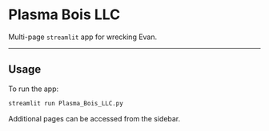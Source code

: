 # Plasma Bois LLC #

Multi-page `streamlit` app for wrecking Evan.

----
## Usage ##
To run the app:
```sh
streamlit run Plasma_Bois_LLC.py
```
Additional pages can be accessed from the sidebar.
